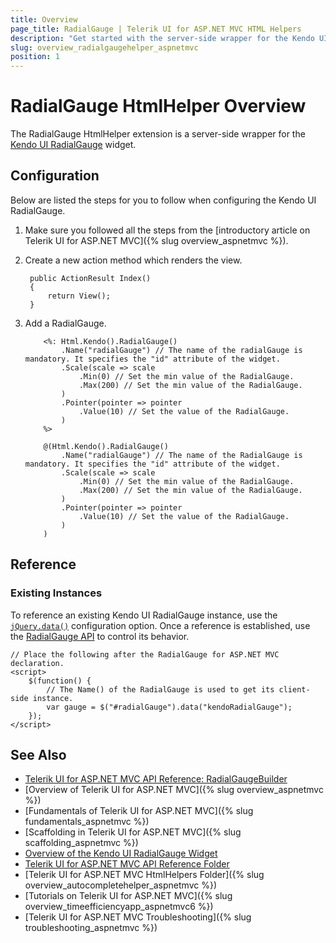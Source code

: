 ```yaml
---
title: Overview
page_title: RadialGauge | Telerik UI for ASP.NET MVC HTML Helpers
description: "Get started with the server-side wrapper for the Kendo UI RadialGauge widget for ASP.NET MVC."
slug: overview_radialgaugehelper_aspnetmvc
position: 1
---
```


# RadialGauge HtmlHelper Overview

The RadialGauge HtmlHelper extension is a server-side wrapper for the [Kendo UI RadialGauge](http://docs.telerik.com/kendo-ui/api/javascript/dataviz/ui/radialgauge) widget.

## Configuration

Below are listed the steps for you to follow when configuring the Kendo UI RadialGauge.

1. Make sure you followed all the steps from the [introductory article on Telerik UI for ASP.NET MVC]({% slug overview_aspnetmvc %}).
1. Create a new action method which renders the view.

        public ActionResult Index()
        {
            return View();
        }

1. Add a RadialGauge.

    ```ASPX
        <%: Html.Kendo().RadialGauge()
            .Name("radialGauge") // The name of the radialGauge is mandatory. It specifies the "id" attribute of the widget.
            .Scale(scale => scale
                .Min(0) // Set the min value of the RadialGauge.
                .Max(200) // Set the min value of the RadialGauge.
            )
            .Pointer(pointer => pointer
                .Value(10) // Set the value of the RadialGauge.
            )
        %>
    ```
    ```Razor
        @(Html.Kendo().RadialGauge()
            .Name("radialGauge") // The name of the RadialGauge is mandatory. It specifies the "id" attribute of the widget.
            .Scale(scale => scale
                .Min(0) // Set the min value of the RadialGauge.
                .Max(200) // Set the min value of the RadialGauge.
            )
            .Pointer(pointer => pointer
                .Value(10) // Set the value of the RadialGauge.
            )
        )
    ```

## Reference

### Existing Instances

To reference an existing Kendo UI RadialGauge instance, use the [`jQuery.data()`](http://api.jquery.com/jQuery.data/) configuration option. Once a reference is established, use the [RadialGauge API](http://docs.telerik.com/kendo-ui/api/javascript/dataviz/ui/radialgauge#methods) to control its behavior.

    // Place the following after the RadialGauge for ASP.NET MVC declaration.
    <script>
        $(function() {
            // The Name() of the RadialGauge is used to get its client-side instance.
            var gauge = $("#radialGauge").data("kendoRadialGauge");
        });
    </script>

## See Also

* [Telerik UI for ASP.NET MVC API Reference: RadialGaugeBuilder](http://docs.telerik.com/aspnet-mvc/api/Kendo.Mvc.UI.Fluent/RadialGaugeBuilder)
* [Overview of Telerik UI for ASP.NET MVC]({% slug overview_aspnetmvc %})
* [Fundamentals of Telerik UI for ASP.NET MVC]({% slug fundamentals_aspnetmvc %})
* [Scaffolding in Telerik UI for ASP.NET MVC]({% slug scaffolding_aspnetmvc %})
* [Overview of the Kendo UI RadialGauge Widget](http://docs.telerik.com/kendo-ui/controls/gauges/radialgauge/overview)
* [Telerik UI for ASP.NET MVC API Reference Folder](http://docs.telerik.com/aspnet-mvc/api/Kendo.Mvc/AggregateFunction)
* [Telerik UI for ASP.NET MVC HtmlHelpers Folder]({% slug overview_autocompletehelper_aspnetmvc %})
* [Tutorials on Telerik UI for ASP.NET MVC]({% slug overview_timeefficiencyapp_aspnetmvc6 %})
* [Telerik UI for ASP.NET MVC Troubleshooting]({% slug troubleshooting_aspnetmvc %})
